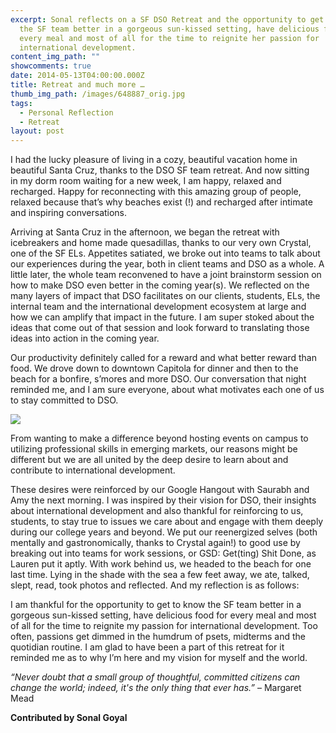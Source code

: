 ```yaml
---
excerpt: Sonal reflects on a SF DSO Retreat and the opportunity to get to know
  the SF team better in a gorgeous sun-kissed setting, have delicious food for
  every meal and most of all for the time to reignite her passion for
  international development.
content_img_path: ""
showcomments: true
date: 2014-05-13T04:00:00.000Z
title: Retreat and much more …
thumb_img_path: /images/648887_orig.jpg
tags:
  - Personal Reflection
  - Retreat
layout: post
---
```

I had the lucky pleasure of living in a cozy, beautiful vacation home in beautiful Santa Cruz, thanks to the DSO SF team retreat. And now sitting in my dorm room waiting for a new week, I am happy, relaxed and recharged. Happy for reconnecting with this amazing group of people, relaxed because that’s why beaches exist (!) and recharged after intimate and inspiring conversations. 

Arriving at Santa Cruz in the afternoon, we began the retreat with icebreakers and home made quesadillas, thanks to our very own Crystal, one of the SF ELs. Appetites satiated, we broke out into teams to talk about our experiences during the year, both in client teams and DSO as a whole. A little later, the whole team reconvened to have a joint brainstorm session on how to make DSO even better in the coming year(s). We reflected on the many layers of impact that DSO facilitates on our clients, students, ELs, the internal team and the international development ecosystem at large and how we can amplify that impact in the future. I am super stoked about the ideas that come out of that session and look forward to translating those ideas into action in the coming year.  

Our productivity definitely called for a reward and what better reward than food. We drove down to downtown Capitola for dinner and then to the beach for a bonfire, s’mores and more DSO. Our conversation that night reminded me, and I am sure everyone, about what motivates each one of us to stay committed to DSO.  

![](/images/5287981_orig.jpg)

From wanting to make a difference beyond hosting events on campus to utilizing professional skills in emerging markets, our reasons might be different but we are all united by the deep desire to learn about and contribute to international development.

These desires were reinforced by our Google Hangout with Saurabh and Amy the next morning. I was inspired by their vision for DSO, their insights about international development and also thankful for reinforcing to us, students, to stay true to issues we care about and engage with them deeply during our college years and beyond. We put our reenergized selves (both mentally and gastronomically, thanks to Crystal again!) to good use by breaking out into teams for work sessions, or GSD: Get(ting) Shit Done, as Lauren put it aptly. With work behind us, we headed to the beach for one last time. Lying in the shade with the sea a few feet away, we ate, talked, slept, read, took photos and reflected. And my reflection is as follows: 

I am thankful for the opportunity to get to know the SF team better in a gorgeous sun-kissed setting, have delicious food for every meal and most of all for the time to reignite my passion for international development. Too often, passions get dimmed in the humdrum of psets, midterms and the quotidian routine. I am glad to have been a part of this retreat for it reminded me as to why I’m here and my vision for myself and the world. 

*“Never doubt that a small group of thoughtful, committed citizens can change the world; indeed, it's the only thing that ever has.”* – Margaret Mead

**Contributed by Sonal Goyal**